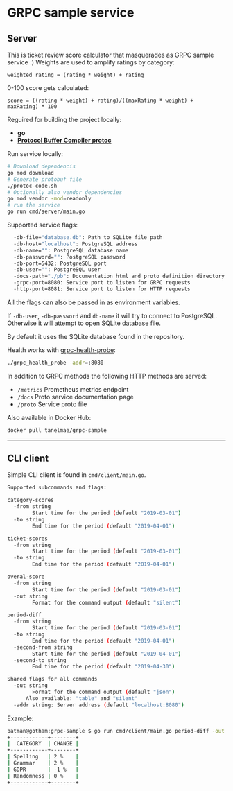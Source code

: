 # GRPC sample service

## Server

This is ticket review score calculator that masquerades as GRPC sample service :)
Weights are used to amplify ratings by category:
```
weighted rating = (rating * weight) + rating
```

0-100 score gets calculated:
```
score = ((rating * weight) + rating)/((maxRating * weight) + maxRating) * 100
```

Reguired for building the project locally:
- **go**
- **[Protocol Buffer Compiler protoc](https://grpc.io/docs/protoc-installation/)**

Run service locally:
```bash
# Download dependencis
go mod download
# Generate protobuf file
./protoc-code.sh
# Optionally also vendor dependencies
go mod vendor -mod=readonly
# run the service
go run cmd/server/main.go
```

Supported service flags:
```bash
  -db-file="database.db": Path to SQLite file path
  -db-host="localhost": PostgreSQL address
  -db-name="": PostgreSQL database name
  -db-password="": PostgreSQL password
  -db-port=5432: PostgreSQL port
  -db-user="": PostgreSQL user
  -docs-path="./pb": Documentation html and proto definition directory
  -grpc-port=8080: Service port to listen for GRPC requests
  -http-port=8081: Service port to listen for HTTP requests
```
All the flags can also be passed in as environment variables.

If `-db-user`, `-db-password` and `db-name` it will try to connect to PostgreSQL. Otherwise it will attempt to open SQLite database file.

By default it uses the SQLite database found in the repository.

Health works with [grpc-health-probe](https://github.com/grpc-ecosystem/grpc-health-probe):
```bash
./grpc_health_probe -addr=:8080
```

In addition to GRPC methods the following HTTP methods are served:
- `/metrics` Prometheus metrics endpoint
- `/docs` Proto service documentation page
- `/proto` Service proto file

Also available in Docker Hub:
```bash
docker pull tanelmae/grpc-sample
```

---
## CLI client
Simple CLI client is found in `cmd/client/main.go`.

```bash
Supported subcommands and flags:

category-scores
  -from string
    	Start time for the period (default "2019-03-01")
  -to string
    	End time for the period (default "2019-04-01")

ticket-scores
  -from string
    	Start time for the period (default "2019-03-01")
  -to string
    	End time for the period (default "2019-04-01")

overal-score
  -from string
    	Start time for the period (default "2019-03-01")
  -out string
    	Format for the command output (default "silent")

period-diff
  -from string
    	Start time for the period (default "2019-03-01")
  -to string
    	End time for the period (default "2019-04-01")
  -second-from string
    	Start time for the period (default "2019-04-01")
  -second-to string
    	End time for the period (default "2019-04-30")

Shared flags for all commands
  -out string
    	Format for the command output (default "json")
      Also available: "table" and "silent"
  -addr string: Server address (default "localhost:8080")

```

Example:
```bash
batman@gotham:grpc-sample $ go run cmd/client/main.go period-diff -out table
+------------+--------+
|  CATEGORY  | CHANGE |
+------------+--------+
| Spelling   | 2 %    |
| Grammar    | 2 %    |
| GDPR       | -1 %   |
| Randomness | 0 %    |
+------------+--------+
```